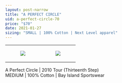 ```yaml
---
layout: post-narrow
title: "A PERFECT CIRCLE"
uid: a-perfect-circle-70
price: "$70"
date: 2021-01-27
sizing: "SMALL | 100% Cotton | Next Level apparel"
---
```




<table style="width:100%;"><tr><td style="vertical-align:top;">
      <figure class="tmblr-full" data-orig-height="2048" data-orig-width="1365" data-orig-src="https://concertshirts.netlify.app/shirts/0220/0220-01.jpg"><img src="https://64.media.tumblr.com/b0eb1722a55c40a5feb1ca154a5d6210/84b93fa1ededada1-76/s540x810/a6d90536f8fca14ce25f8488e100a7105fb20555.jpg" data-orig-height="2048" data-orig-width="1365" data-orig-src="https://concertshirts.netlify.app/shirts/0220/0220-01.jpg"/></figure></td>
    <td style="vertical-align:top;">
      <figure class="tmblr-full" data-orig-height="2048" data-orig-width="1365" data-orig-src="https://concertshirts.netlify.app/shirts/0220/0220-02.jpg"><img src="https://64.media.tumblr.com/99b45c41f251cc0294663479c1e1affb/84b93fa1ededada1-c9/s540x810/77c192f764c4439e434d126fdeace2944e73b9cb.jpg" data-orig-height="2048" data-orig-width="1365" data-orig-src="https://concertshirts.netlify.app/shirts/0220/0220-02.jpg"/></figure></td>
  </tr></table><p>
  A Perfect Circle | 2010 Tour (Thirteenth Step)<br/>MEDIUM | 100% Cotton | Bay Island Sportswear
</p>
